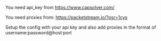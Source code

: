 You need api_key from https://www.capsolver.com/

You need proxies from: https://packetstream.io/?psr=1cys

Setup the config with your api key and also add proxies in the format of username:password@host:port
